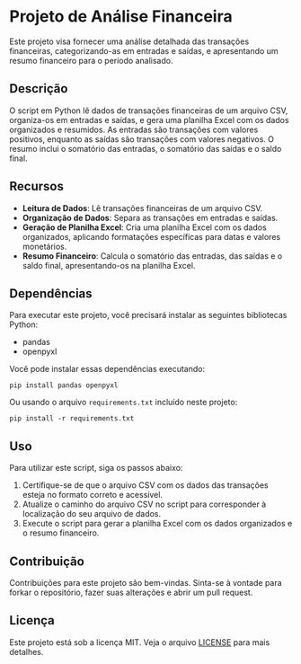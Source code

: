 # Projeto de Análise Financeira

Este projeto visa fornecer uma análise detalhada das transações financeiras, categorizando-as em entradas e saídas, e apresentando um resumo financeiro para o período analisado.

## Descrição

O script em Python lê dados de transações financeiras de um arquivo CSV, organiza-os em entradas e saídas, e gera uma planilha Excel com os dados organizados e resumidos. As entradas são transações com valores positivos, enquanto as saídas são transações com valores negativos. O resumo inclui o somatório das entradas, o somatório das saídas e o saldo final.

## Recursos

- **Leitura de Dados**: Lê transações financeiras de um arquivo CSV.
- **Organização de Dados**: Separa as transações em entradas e saídas.
- **Geração de Planilha Excel**: Cria uma planilha Excel com os dados organizados, aplicando formatações específicas para datas e valores monetários.
- **Resumo Financeiro**: Calcula o somatório das entradas, das saídas e o saldo final, apresentando-os na planilha Excel.

## Dependências

Para executar este projeto, você precisará instalar as seguintes bibliotecas Python:

- pandas
- openpyxl

Você pode instalar essas dependências executando:

```
pip install pandas openpyxl
```

Ou usando o arquivo `requirements.txt` incluído neste projeto:


```
pip install -r requirements.txt
```
## Uso

Para utilizar este script, siga os passos abaixo:

1. Certifique-se de que o arquivo CSV com os dados das transações esteja no formato correto e acessível.
2. Atualize o caminho do arquivo CSV no script para corresponder à localização do seu arquivo de dados.
3. Execute o script para gerar a planilha Excel com os dados organizados e o resumo financeiro.

## Contribuição

Contribuições para este projeto são bem-vindas. Sinta-se à vontade para forkar o repositório, fazer suas alterações e abrir um pull request.

## Licença

Este projeto está sob a licença MIT. Veja o arquivo [LICENSE](LICENSE) para mais detalhes.
